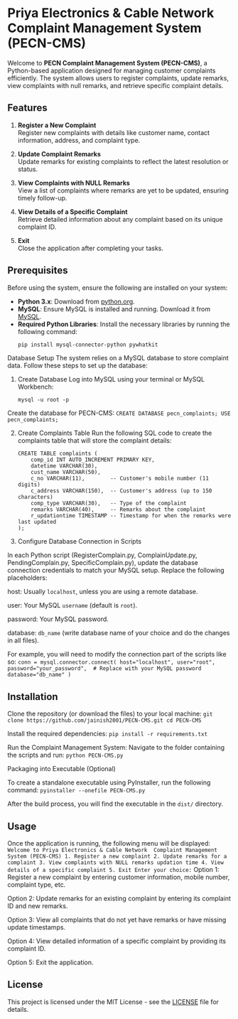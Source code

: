 # Priya Electronics & Cable Network Complaint Management System (PECN-CMS)

Welcome to **PECN Complaint Management System (PECN-CMS)**, a Python-based application designed for managing customer complaints efficiently. The system allows users to register complaints, update remarks, view complaints with null remarks, and retrieve specific complaint details.

## Features

1. **Register a New Complaint**  
   Register new complaints with details like customer name, contact information, address, and complaint type.
   
2. **Update Complaint Remarks**  
   Update remarks for existing complaints to reflect the latest resolution or status.

3. **View Complaints with NULL Remarks**  
   View a list of complaints where remarks are yet to be updated, ensuring timely follow-up.

4. **View Details of a Specific Complaint**  
   Retrieve detailed information about any complaint based on its unique complaint ID.

5. **Exit**  
   Close the application after completing your tasks.

## Prerequisites

Before using the system, ensure the following are installed on your system:

- **Python 3.x**: Download from [python.org](https://www.python.org/downloads/).
- **MySQL**: Ensure MySQL is installed and running. Download it from [MySQL](https://dev.mysql.com/downloads/).
- **Required Python Libraries**: Install the necessary libraries by running the following command:
  ```bash
  pip install mysql-connector-python pywhatkit
Database Setup
The system relies on a MySQL database to store complaint data. Follow these steps to set up the database:

1. Create Database
Log into MySQL using your terminal or MySQL Workbench:
      ```
      mysql -u root -p
      ```

Create the database for PECN-CMS:
      ```
      CREATE DATABASE pecn_complaints;
      USE pecn_complaints;
      ```

2. Create Complaints Table
Run the following SQL code to create the complaints table that will store the complaint details:

      ```
      CREATE TABLE complaints (
          comp_id INT AUTO_INCREMENT PRIMARY KEY,
          datetime VARCHAR(30),
          cust_name VARCHAR(50),
          c_no VARCHAR(11),        -- Customer's mobile number (11 digits)
          c_address VARCHAR(150),  -- Customer's address (up to 150 characters)
          comp_type VARCHAR(30),   -- Type of the complaint
          remarks VARCHAR(40),     -- Remarks about the complaint
          r_updationtime TIMESTAMP -- Timestamp for when the remarks were last updated
      );
      ```

3. Configure Database Connection in Scripts

In each Python script (RegisterComplain.py, ComplainUpdate.py, PendingComplain.py, SpecificComplain.py), update the database connection credentials to match your MySQL setup. Replace the following placeholders:

host: Usually ```localhost```, unless you are using a remote database.

user: Your MySQL ```username``` (default is ```root```).

password: Your MySQL password.

database: ```db_name``` (write database name of your choice and do the changes in all files).

For example, you will need to modify the connection part of the scripts like so:
      ```
      conn = mysql.connector.connect(
          host="localhost",
          user="root",
          password="your_password",  # Replace with your MySQL password
          database="db_name"
      )
      ```

## Installation

Clone the repository (or download the files) to your local machine:
      ```
      git clone https://github.com/jainish2001/PECN-CMS.git
      cd PECN-CMS
      ```

Install the required dependencies:
      ```
      pip install -r requirements.txt
      ```

Run the Complaint Management System: Navigate to the folder containing the scripts and run:
      ```
      python PECN-CMS.py
      ```

Packaging into Executable (Optional)

To create a standalone executable using PyInstaller, run the following command:
      ```
      pyinstaller --onefile PECN-CMS.py
      ```

After the build process, you will find the executable in the ```dist/``` directory.

## Usage

Once the application is running, the following menu will be displayed:
      ```
      Welcome to Priya Electronics & Cable Network 
      Complaint Management System (PECN-CMS)
      1. Register a new complaint
      2. Update remarks for a complaint
      3. View complaints with NULL remarks updation time
      4. View details of a specific complaint
      5. Exit
      Enter your choice:
      ```
Option 1: Register a new complaint by entering customer information, mobile number, complaint type, etc.

Option 2: Update remarks for an existing complaint by entering its complaint ID and new remarks.

Option 3: View all complaints that do not yet have remarks or have missing update timestamps.

Option 4: View detailed information of a specific complaint by providing its complaint ID.

Option 5: Exit the application.

## License

This project is licensed under the MIT License - see the [LICENSE](LICENSE) file for details.
